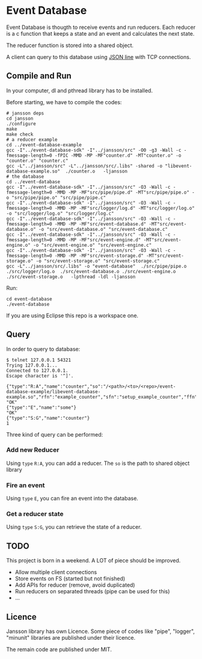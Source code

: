 # Event Database

Event Database is thougth to receive events and run reducers.
Each reducer is a c function that keeps a state and an event and calculates the next state.

The reducer function is stored into a shared object.

A client can query to this database using [JSON line](http://jsonlines.org/) with TCP connections.

## Compile and Run

In your computer, dl and pthread library has to be installed.

Before starting, we have to compile the codes: 
```
# jansson deps
cd jansson
./configure
make
make check
# a reducer example
cd ../event-database-example
gcc -I"../event-database-sdk" -I"../jansson/src" -O0 -g3 -Wall -c -fmessage-length=0 -fPIC -MMD -MP -MF"counter.d" -MT"counter.o" -o "counter.o" "counter.c"
gcc -L"../jansson/src" -L"../jansson/src/.libs" -shared -o "libevent-database-example.so"  ./counter.o   -ljansson
# the database
cd ../event-database
gcc -I"../event-database-sdk" -I"../jansson/src" -O3 -Wall -c -fmessage-length=0 -MMD -MP -MF"src/pipe/pipe.d" -MT"src/pipe/pipe.o" -o "src/pipe/pipe.o" "src/pipe/pipe.c"
gcc -I"../event-database-sdk" -I"../jansson/src" -O3 -Wall -c -fmessage-length=0 -MMD -MP -MF"src/logger/log.d" -MT"src/logger/log.o" -o "src/logger/log.o" "src/logger/log.c"
gcc -I"../event-database-sdk" -I"../jansson/src" -O3 -Wall -c -fmessage-length=0 -MMD -MP -MF"src/event-database.d" -MT"src/event-database.o" -o "src/event-database.o" "src/event-database.c"
gcc -I"../event-database-sdk" -I"../jansson/src" -O3 -Wall -c -fmessage-length=0 -MMD -MP -MF"src/event-engine.d" -MT"src/event-engine.o" -o "src/event-engine.o" "src/event-engine.c"
gcc -I"../event-database-sdk" -I"../jansson/src" -O3 -Wall -c -fmessage-length=0 -MMD -MP -MF"src/event-storage.d" -MT"src/event-storage.o" -o "src/event-storage.o" "src/event-storage.c"
gcc -L"../jansson/src/.libs" -o "event-database"  ./src/pipe/pipe.o  ./src/logger/log.o  ./src/event-database.o ./src/event-engine.o ./src/event-storage.o   -lpthread -ldl -ljansson
```

Run:
```
cd event-database
./event-database
```

If you are using Eclipse this repo is a workspace one.

## Query

In order to query to database:
```
$ telnet 127.0.0.1 54321
Trying 127.0.0.1...
Connected to 127.0.0.1.
Escape character is '^]'.

{"type":"R:A","name":"counter","so":"/<path>/<to>/<repo>/event-database-example/libevent-database-example.so","rfn":"example_counter","sfn":"setup_example_counter","ffn":"example_get_state_counter"}
"OK"
{"type":"E","name":"some"}
"OK"
{"type":"S:G","name":"counter"}
1
```

Three kind of query can be performed:

### Add new Reducer

Using `type` `R:A`, you can add a reducer. The `so` is the path to shared object library

### Fire an event

Using `type` `E`, you can fire an event into the database.

### Get a reducer state

Using `type` `S:G`, you can retrieve the state of a reducer.

## TODO

This project is born in a weekend. A LOT of piece should be improved.
- Allow multiple client connections
- Store events on FS (started but not finished)
- Add APIs for reducer (remove, avoid duplicated)
- Run reducers on separated threads (pipe can be used for this)
- ...

## Licence

Jansson library has own Licence.
Some piece of codes like "pipe", "logger", "minunit" libraries are published under their licence.

The remain code are published under MIT.

